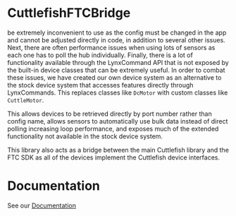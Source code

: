 # CuttlefishFTCBridge
be extremely inconvenient to use as the config must be changed in the app and cannot be adjusted directly in code, in addition to several other issues. Next, there are often performance issues when using lots of sensors as each one has to poll the hub individually. Finally, there is a lot of functionality available through the LynxCommand API that is not exposed by the built-in device classes that can be extremely useful.
In order to combat these issues, we have created our own device system as an alternative to the stock device system that accesses features directly through LynxCommands.
This replaces classes like `DcMotor` with custom classes like `CuttleMotor`.

This allows devices to be retrieved directly by port number rather than config name, allows sensors to automatically use bulk data instead of direct polling increasing loop performance, and exposes much of the extended functionality not available in the stock device system.

This library also acts as a bridge between the main Cuttlefish library and the FTC SDK as all of the devices implement the Cuttlefish device interfaces.

# Documentation
See our [Documentation](https://14496roboctopi.github.io/Cuttlefish/)